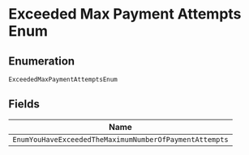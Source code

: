 
# Exceeded Max Payment Attempts Enum

## Enumeration

`ExceededMaxPaymentAttemptsEnum`

## Fields

| Name |
|  --- |
| `EnumYouHaveExceededTheMaximumNumberOfPaymentAttempts` |


